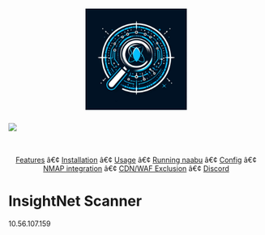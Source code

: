 <h1 align="center">
<img src="InsightNet Scanner.jpeg" alt="InsightNet Scanner" width="200px">
<br>
</h1>

<a href="https://github.com/projectdiscovery/naabu/releases"><img src="https:/
img.shields.io/github/release/projectdiscovery/naabu"></a>

 <p align="center">
<a href="#features">Features</a> â€¢
<a href="#installation-instructions">Installation</a> â€¢
<a href="#usage">Usage</a> â€¢
<a href="#running-naabu">Running naabu</a> â€¢
<a href="#configuration-file">Config</a> â€¢
<a href="#nmap-integration">NMAP integration</a> â€¢
<a href="#cdn-waf-exclusion">CDN/WAF Exclusion</a> â€¢
<a href="https://discord.gg/projectdiscovery">Discord</a>
</p>

# InsightNet Scanner

10.56.107.159
